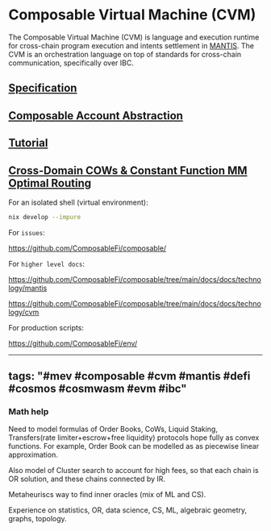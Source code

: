# Composable Virtual Machine (CVM)

The Composable Virtual Machine (CVM) is language and execution runtime for cross-chain program execution and intents settlement in [MANTIS](https://docs.composable.finance/technology/mantis). The CVM is an orchestration language on top of standards for cross-chain communication, specifically over IBC.

## [Specification](https://docs.composable.finance/technology/cvm/specification)

## [Composable Account Abstraction](https://docs.composable.finance/technology/cvm/composable-account-abstraction)

## [Tutorial](https://docs.composable.finance/technology/cvm/tutorial)

## [Cross-Domain COWs & Constant Function MM Optimal Routing](https://github.com/ComposableFi/arxiv/blob/main/2024/01/Cross-Domain-COWs-%26-Constant-Function-MM-Routing-2024-Jan-30.pdf)

For an isolated shell (virtual environment):

```sh
nix develop --impure
```

For `issues`:

https://github.com/ComposableFi/composable/


For `higher level docs`:

https://github.com/ComposableFi/composable/tree/main/docs/docs/technology/mantis

https://github.com/ComposableFi/composable/tree/main/docs/docs/technology/cvm


For production scripts:

https://github.com/ComposableFi/env/

---
tags: "#mev #composable #cvm #mantis #defi #cosmos #cosmwasm #evm #ibc"
---

### Math help

Need to model formulas of Order Books, CoWs, Liquid Staking, Transfers(rate limiter+escrow+free liquidity) protocols hope fully as convex functions. For example, Order Book can be modelled as as piecewise linear approximation.

Also model of Cluster search to account for high fees, so that each chain is OR solution, and these chains connected by IR.

Metaheuriscs way to find inner oracles (mix of ML and CS).

Experience on statistics, OR, data science, CS, ML, algebraic geometry, graphs, topology.

